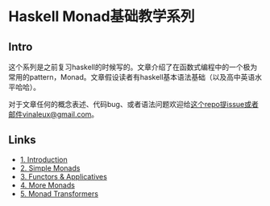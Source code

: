 # Haskell Monad基础教学系列

## Intro

这个系列是之前复习haskell的时候写的。文章介绍了在函数式编程中的一个极为常用的pattern，Monad。文章假设读者有haskell基本语法基础（以及高中英语水平哈哈）。

对于文章任何的概念表述、代码bug、或者语法问题欢迎给[这个repo](https://github.com/VinaLx/vinalx.github.io)提issue或者邮件vinaleux@gmail.com。

## Links

- [1. Introduction](https://vinalx.github.io/articles/2017/09/haskell-basic-monad)
- [2. Simple Monads](https://vinalx.github.io/articles/2017/09/haskell-basic-monad-2)
- [3. Functors & Applicatives](https://vinalx.github.io/articles/2017/09/haskell-basic-monad-3)
- [4. More Monads](https://vinalx.github.io/articles/2017/11/haskell-basic-monad-4)
- [5. Monad Transformers](https://vinalx.github.io/articles/2017/12/haskell-basic-monad-5)